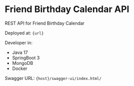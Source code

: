 # Friend Birthday Calendar API

REST API for Friend Birthday Calendar

Deployed at: `{url}`

Developer in:
- Java 17
- SpringBoot 3
- MongoDB
- Docker

Swagger URL: `{host}/swagger-ui/index.html/`